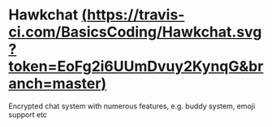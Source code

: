 # Hawkchat [(https://travis-ci.com/BasicsCoding/Hawkchat.svg?token=EoFg2i6UUmDvuy2KynqG&branch=master)](https://travis-ci.com/BasicsCoding/Hawkchat)
Encrypted chat system with numerous features, e.g. buddy system, emoji support etc
